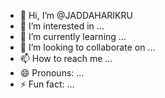 - 👋 Hi, I’m @JADDAHARIKRU
- 👀 I’m interested in ...
- 🌱 I’m currently learning ...
- 💞️ I’m looking to collaborate on ...
- 📫 How to reach me ...
- 😄 Pronouns: ...
- ⚡ Fun fact: ...

<!---
JADDAHARIKRU/JADDAHARIKRU is a ✨ special ✨ repository because its `README.md` (this file) appears on your GitHub profile.
You can click the Preview link to take a look at your changes.
--->
